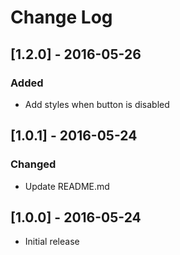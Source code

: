 # Change Log

## [1.2.0] - 2016-05-26

### Added
- Add styles when button is disabled

## [1.0.1] - 2016-05-24

### Changed
- Update README.md

## [1.0.0] - 2016-05-24

* Initial release